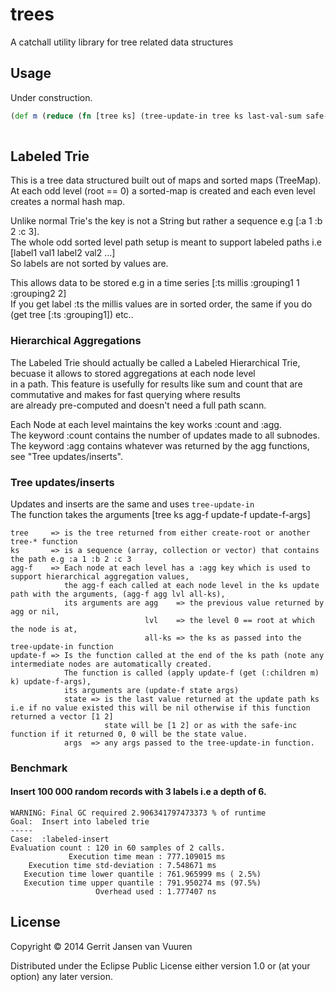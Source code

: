 # trees

A catchall utility library for tree related data structures

## Usage


Under construction.

```clojure
(def m (reduce (fn [tree ks] (tree-update-in tree ks last-val-sum safe-inc)) (create-root) [[:a 1] [:a 1] [:a 4] [:a 9]]))
 
```

## Labeled Trie 

This is a tree data structured built out of maps  and sorted maps (TreeMap).  
At each odd level (root == 0) a sorted-map is created and each even level creates a normal hash map.  

Unlike normal Trie's the key is not a String but rather a sequence e.g [:a 1 :b 2 :c 3].  
The whole odd sorted level path setup is meant to support labeled paths i.e [label1 val1 label2 val2 ...]  
So labels are not sorted by values are.  

This allows data to be stored e.g in a time series [:ts millis :grouping1 1 :grouping2 2]  
If you get label :ts the millis values are in sorted order, the same if you do (get tree [:ts :grouping1]) etc..   

### Hierarchical Aggregations

The Labeled Trie should actually be called a Labeled Hierarchical Trie, becuase it allows to stored aggregations at each node level  
in a path. This feature is usefully for results like sum and count that are commutative and makes for fast querying where results  
are already pre-computed and doesn't need a full path scann.  

Each Node at each level maintains the key works :count and :agg.  
The keyword :count contains the number of updates made to all subnodes.  
The keyword :agg contains whatever was returned by the agg functions, see "Tree updates/inserts".  

### Tree updates/inserts

Updates and inserts are the same and uses ```tree-update-in```  
The function takes the arguments [tree ks agg-f update-f update-f-args]

```
tree     => is the tree returned from either create-root or another tree-* function
ks       => is a sequence (array, collection or vector) that contains the path e.g :a 1 :b 2 :c 3
agg-f    => Each node at each level has a :agg key which is used to support hierarchical aggregation values, 
            the agg-f each called at each node level in the ks update path with the arguments, (agg-f agg lvl all-ks),
            its arguments are agg    => the previous value returned by agg or nil,
                              lvl    => the level 0 == root at which the node is at,
                              all-ks => the ks as passed into the tree-update-in function
update-f => Is the function called at the end of the ks path (note any intermediate nodes are automatically created.
            The function is called (apply update-f (get (:children m) k) update-f-args),
            its arguments are (update-f state args)
            state => is the last value returned at the update path ks i.e if no value existed this will be nil otherwise if this function returned a vector [1 2] 
                     state will be [1 2] or as with the safe-inc function if it returned 0, 0 will be the state value.
            args  => any args passed to the tree-update-in function.
```


### Benchmark

#### Insert 100 000 random records with 3 labels i.e a depth of 6.

```
WARNING: Final GC required 2.906341797473373 % of runtime
Goal:  Insert into labeled trie
-----
Case:  :labeled-insert
Evaluation count : 120 in 60 samples of 2 calls.
             Execution time mean : 777.109015 ms
    Execution time std-deviation : 7.548671 ms
   Execution time lower quantile : 761.965999 ms ( 2.5%)
   Execution time upper quantile : 791.950274 ms (97.5%)
                   Overhead used : 1.777407 ns
```

## License

Copyright © 2014 Gerrit Jansen van Vuuren

Distributed under the Eclipse Public License either version 1.0 or (at
your option) any later version.
